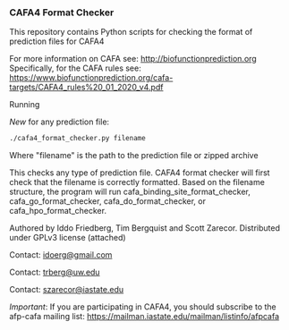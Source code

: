 
### CAFA4 Format Checker

This repository contains Python scripts for checking the format of 
prediction files for CAFA4

For more information on CAFA  see: http://biofunctionprediction.org
Specifically, for the CAFA rules see: https://www.biofunctionprediction.org/cafa-targets/CAFA4_rules%20_01_2020_v4.pdf

Running

*New* for any prediction file:
```bash
./cafa4_format_checker.py filename
```

Where "filename" is the path to the prediction file or zipped archive


This checks any type of prediction file.
CAFA4 format checker  will first check that the filename is correctly formatted.
Based on the filename structure, the program will run cafa_binding_site_format_checker, cafa_go_format_checker, 
cafa_do_format_checker, or cafa_hpo_format_checker.


Authored by Iddo Friedberg, Tim Bergquist and Scott Zarecor. Distributed under GPLv3 license (attached)

Contact: idoerg@gmail.com

Contact: trberg@uw.edu

Contact: szarecor@iastate.edu

*Important*: If you are participating in CAFA4, you should subscribe to the afp-cafa
mailing list: https://mailman.iastate.edu/mailman/listinfo/afpcafa
